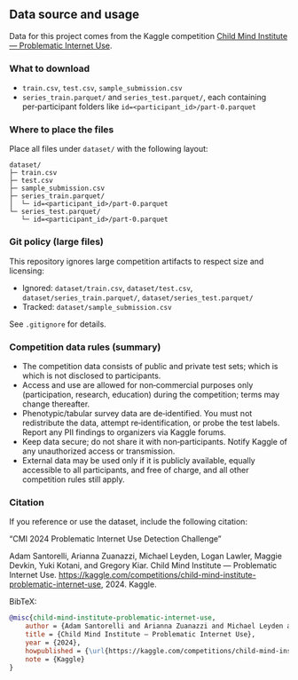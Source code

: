 ## Data source and usage

Data for this project comes from the Kaggle competition [Child Mind Institute — Problematic Internet Use](https://www.kaggle.com/competitions/child-mind-institute-problematic-internet-use/data).

### What to download

- `train.csv`, `test.csv`, `sample_submission.csv`
- `series_train.parquet/` and `series_test.parquet/`, each containing per‑participant folders like `id=<participant_id>/part-0.parquet`

### Where to place the files

Place all files under `dataset/` with the following layout:

```
dataset/
├─ train.csv
├─ test.csv
├─ sample_submission.csv
├─ series_train.parquet/
│  └─ id=<participant_id>/part-0.parquet
└─ series_test.parquet/
   └─ id=<participant_id>/part-0.parquet
```

### Git policy (large files)

This repository ignores large competition artifacts to respect size and licensing:

- Ignored: `dataset/train.csv`, `dataset/test.csv`, `dataset/series_train.parquet/`, `dataset/series_test.parquet/`
- Tracked: `dataset/sample_submission.csv`

See `.gitignore` for details.

### Competition data rules (summary)

- The competition data consists of public and private test sets; which is which is not disclosed to participants.
- Access and use are allowed for non‑commercial purposes only (participation, research, education) during the competition; terms may change thereafter.
- Phenotypic/tabular survey data are de‑identified. You must not redistribute the data, attempt re‑identification, or probe the test labels. Report any PII findings to organizers via Kaggle forums.
- Keep data secure; do not share it with non‑participants. Notify Kaggle of any unauthorized access or transmission.
- External data may be used only if it is publicly available, equally accessible to all participants, and free of charge, and all other competition rules still apply.

### Citation

If you reference or use the dataset, include the following citation:

“CMI 2024 Problematic Internet Use Detection Challenge”

Adam Santorelli, Arianna Zuanazzi, Michael Leyden, Logan Lawler, Maggie Devkin, Yuki Kotani, and Gregory Kiar. Child Mind Institute — Problematic Internet Use. https://kaggle.com/competitions/child-mind-institute-problematic-internet-use, 2024. Kaggle.

BibTeX:

```bibtex
@misc{child-mind-institute-problematic-internet-use,
    author = {Adam Santorelli and Arianna Zuanazzi and Michael Leyden and Logan Lawler and Maggie Devkin and Yuki Kotani and Gregory Kiar},
    title = {Child Mind Institute — Problematic Internet Use},
    year = {2024},
    howpublished = {\url{https://kaggle.com/competitions/child-mind-institute-problematic-internet-use}},
    note = {Kaggle}
}
```